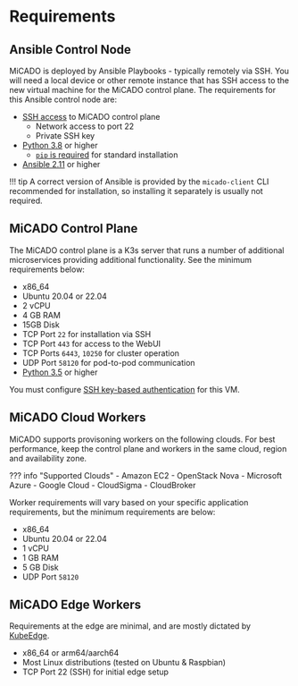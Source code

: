 # Requirements

## Ansible Control Node

MiCADO is deployed by Ansible Playbooks - typically remotely via SSH. You will need
a local device or other remote instance that has SSH access to the new virtual machine
for the MiCADO control plane. The requirements for this Ansible control node are:

- [SSH access](https://www.digitalocean.com/community/tutorials/how-to-configure-ssh-key-based-authentication-on-a-linux-server#step-3-authenticating-to-your-server-using-ssh-keys) to MiCADO control plane
    - Network access to port 22
    - Private SSH key
- [Python 3.8](https://wiki.python.org/moin/BeginnersGuide/Download) or higher
    - [`pip` is required](https://pip.pypa.io/en/stable/installation/) for standard installation
- [Ansible 2.11](https://docs.ansible.com/ansible/latest/installation_guide/intro_installation.html#pip-install) or higher

!!! tip
    A correct version of Ansible is provided by the `micado-client` CLI
    recommended for installation, so installing it separately is usually
    not required.

## MiCADO Control Plane

The MiCADO control plane is a K3s server that runs a number of additional
microservices providing additional functionality. See the minimum requirements
below:

- x86_64
- Ubuntu 20.04 or 22.04
- 2 vCPU
- 4 GB RAM
- 15GB Disk
- TCP Port `22` for installation via SSH
- TCP Port `443` for access to the WebUI
- TCP Ports `6443`, `10250` for cluster operation
- UDP Port `58120` for pod-to-pod communication
- [Python 3.5](https://wiki.python.org/moin/BeginnersGuide/Download) or higher

You must configure [SSH key-based authentication](https://www.digitalocean.com/community/tutorials/how-to-configure-ssh-key-based-authentication-on-a-linux-server) for this VM.

## MiCADO Cloud Workers

MiCADO supports provisoning workers on the following clouds. For best
performance, keep the control plane and workers in the same cloud, region
and availability zone.

??? info "Supported Clouds"
    - Amazon EC2
    - OpenStack Nova
    - Microsoft Azure
    - Google Cloud
    - CloudSigma
    - CloudBroker

Worker requirements will vary based on your specific application requirements,
but the minimum requirements are below:

- x86_64
- Ubuntu 20.04 or 22.04
- 1 vCPU
- 1 GB RAM
- 5 GB Disk
- UDP Port `58120`

## MiCADO Edge Workers

Requirements at the edge are minimal, and are mostly dictated by
[KubeEdge](https://kubeedge.io).

- x86_64 or arm64/aarch64
- Most Linux distributions (tested on Ubuntu & Raspbian)
- TCP Port 22 (SSH) for initial edge setup
